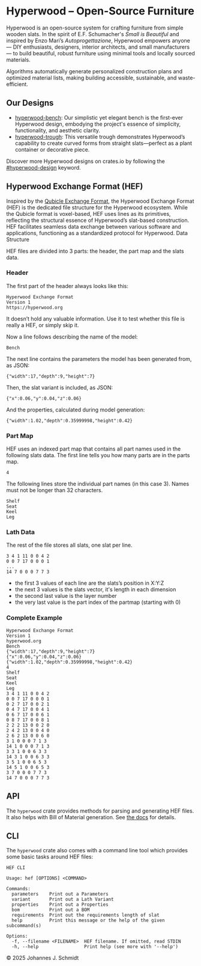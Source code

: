 # Hyperwood – Open-Source Furniture

Hyperwood is an open-source system for crafting furniture from simple wooden slats. In the spirit of E.F. Schumacher's _Small is Beautiful_ and inspired by Enzo Mari’s _Autoprogettazione_, Hyperwood empowers anyone — DIY enthusiasts, designers, interior architects, and small manufacturers — to build beautiful, robust furniture using minimal tools and locally sourced materials.

Algorithms automatically generate personalized construction plans and optimized material lists, making building accessible, sustainable, and waste-efficient.


## Our Designs
* [hyperwood-bench](https://github.com/jo/hyperwood-bench): Our simplistic yet elegant bench is the first-ever Hyperwood design, embodying the project's essence of simplicity, functionality, and aesthetic clarity.
* [hyperwood-trough](https://github.com/jo/hyperwood-trough): This versatile trough demonstrates Hyperwood’s capability to create curved forms from straight slats—perfect as a plant container or decorative piece.

Discover more Hyperwood designs on crates.io by following the [#hyperwood-design](https://crates.io/keywords/hyperwood-design) keyword.

## Hyperwood Exchange Format (HEF)

Inspired by the [Qubicle Exchange Format](https://getqubicle.com/qubicle/documentation/docs/file/qef/), the Hyperwood Exchange Format (HEF) is the dedicated file structure for the Hyperwood ecosystem. While the Qubicle format is voxel-based, HEF uses lines as its primitives, reflecting the structural essence of Hyperwood’s slat-based construction. HEF facilitates seamless data exchange between various software and applications, functioning as a standardized protocol for Hyperwood.
Data Structure

HEF files are divided into 3 parts: the header, the part map and the slats data.

### Header

The first part of the header always looks like this:
```
Hyperwood Exchange Format
Version 1
https://hyperwood.org
```

It doesn’t hold any valuable information. Use it to test whether this file is really a HEF, or simply skip it.

Now a line follows describing the name of the model:
```
Bench
```

The next line contains the parameters the model has been generated from, as JSON:
```
{"width":17,"depth":9,"height":7}
```

Then, the slat variant is included, as JSON:
```
{"x":0.06,"y":0.04,"z":0.06}
```

And the properties, calculated during model generation:
```
{"width":1.02,"depth":0.35999998,"height":0.42}
```

### Part Map

HEF uses an indexed part map that contains all part names used in the following slats data. The first line tells you how many parts are in the parts map.
```
4
```

The following lines store the individual part names (in this case 3). Names must not be longer than 32 characters.
```
Shelf
Seat
Keel
Leg
```

### Lath Data

The rest of the file stores all slats, one slat per line.
```
3 4 1 11 0 0 4 2
0 0 7 17 0 0 0 1
...
14 7 0 0 0 7 7 3
```

- the first 3 values of each line are the slats’s position in X:Y:Z
- the next 3 values is the slats vector, it's length in each dimension
- the second last value is the layer number
- the very last value is the part index of the partmap (starting with 0)

### Complete Example
```
Hyperwood Exchange Format
Version 1
hyperwood.org
Bench
{"width":17,"depth":9,"height":7}
{"x":0.06,"y":0.04,"z":0.06}
{"width":1.02,"depth":0.35999998,"height":0.42}
4
Shelf
Seat
Keel
Leg
3 4 1 11 0 0 4 2
0 0 7 17 0 0 0 1
0 2 7 17 0 0 2 1
0 4 7 17 0 0 4 1
0 6 7 17 0 0 6 1
0 8 7 17 0 0 8 1
2 2 2 13 0 0 2 0
2 4 2 13 0 0 4 0
2 6 2 13 0 0 6 0
3 1 0 0 0 7 1 3
14 1 0 0 0 7 1 3
3 3 1 0 0 6 3 3
14 3 1 0 0 6 3 3
3 5 1 0 0 6 5 3
14 5 1 0 0 6 5 3
3 7 0 0 0 7 7 3
14 7 0 0 0 7 7 3
```

## API
The `hyperwood` crate provides methods for parsing and generating HEF files. It also helps with Bill of Material generation. See [the docs](https://docs.rs/hyperwood/0.1.0/hyperwood/) for details.

## CLI
The `hyperwood` crate also comes with a command line tool which provides some basic tasks around HEF files:
```
HEF CLI

Usage: hef [OPTIONS] <COMMAND>

Commands:
  parameters    Print out a Parameters
  variant       Print out a Lath Variant
  properties    Print out a Properties
  bom           Print out a BOM
  requirements  Print out the requirements length of slat
  help          Print this message or the help of the given subcommand(s)

Options:
  -f, --filename <FILENAME>  HEF filename. If omitted, read STDIN
  -h, --help                 Print help (see more with '--help')
```

© 2025 Johannes J. Schmidt
